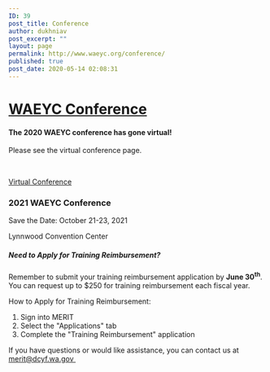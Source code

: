 ```yaml
---
ID: 39
post_title: Conference
author: dukhniav
post_excerpt: ""
layout: page
permalink: http://www.waeyc.org/conference/
published: true
post_date: 2020-05-14 02:08:31
---
```

<h1><a href="">WAEYC Conference</a></h1>
<h4>The 2020 WAEYC conference has gone virtual!</h4>
Please see the virtual conference page.

<strong>&nbsp;</strong>

<a href="http://dukhnitskiy.codes/virtual-conference/">
Virtual Conference
</a>
<h3>2021 WAEYC Conference</h3>
Save the Date: October 21-23, 2021

Lynnwood Convention Center
<h5>Need to Apply for Training Reimbursement?</h5>
Remember to submit your training reimbursement application by <strong>June 30<sup>th</sup></strong>. You can request up to $250 for training reimbursement each fiscal year.

How to Apply for Training Reimbursement:
<ol start="1">
 	<li>Sign into MERIT</li>
 	<li>Select the "Applications" tab</li>
 	<li>Complete the "Training Reimbursement" application</li>
</ol>
If you have questions or would like assistance, you can contact us at <a href="mailto:merit@dcyf.wa.gov">merit@dcyf.wa.gov&nbsp;</a>